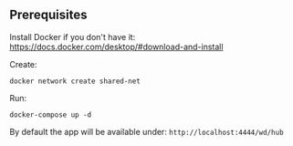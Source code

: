 ## Prerequisites

Install Docker if you don't have it: https://docs.docker.com/desktop/#download-and-install

Create:
```
docker network create shared-net
```

Run:
```
docker-compose up -d
```

By default the app will be available under: `http://localhost:4444/wd/hub`
